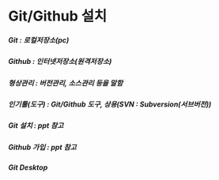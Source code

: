# Git/Github 설치
##### Git    : 로컬저장소(pc)
##### Github : 인터넷저장소(원격저장소)
##### 형상관리 : 버전관리, 소스관리 등을 말함
##### 인기툴(도구) : Git/Github 도구, 상용(SVN : Subversion(서브버전))

##### Git    설치 : ppt 참고
##### Github 가입 : ppt 참고
##### Git Desktop